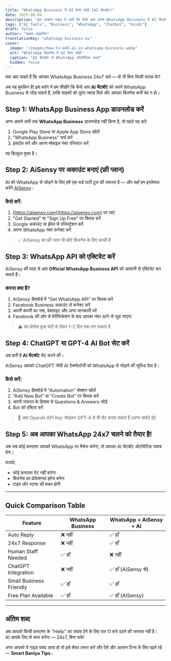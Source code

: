 ```yaml
---
title: "WhatsApp Business में AI कैसे जोड़ें (AI चैटबॉट)"
date: 2025-08-04
description: "इस आसान गाइड में जानें कि कैसे आप अपने WhatsApp Business में AI चैटबॉट जोड़ सकते हैं ताकि ग्राहक 24x7 जवाब पा सकें — बिना किसी कर्मचारी के।"
tags: ["AI Tools", "Business", "WhatsApp", "Chatbot", "Hindi"]
draft: false
author: "शाक्षत वखारिया"
translationKey: "whatsapp-business-ai"
cover:
  image: "/images/how-to-add-ai-in-whatsapp-business.webp"
  alt: "WhatsApp बिज़नेस में AI कैसे जोड़ें"
  caption: "AI चैटबॉट से WhatsApp ऑटोमैटिक बनाएं"
  hidden: false
---
```


क्या आप चाहते हैं कि आपका WhatsApp Business 24x7 चले — वो भी बिना किसी स्टाफ के?

अब यह मुमकिन है! इस ब्लॉग में हम सीखेंगे कि कैसे आप **AI चैटबॉट** को अपने WhatsApp Business से जोड़ सकते हैं, ताकि ग्राहकों को तुरंत जवाब मिले और आपका बिज़नेस कभी बंद न हो।

## Step 1: WhatsApp Business App डाउनलोड करें

अगर आपने अभी तक **WhatsApp Business** डाउनलोड नहीं किया है, तो पहले यह करें:

1. Google Play Store या Apple App Store खोलें
2. "WhatsApp Business" सर्च करें
3. इंस्टॉल करें और अपना मोबाइल नंबर रजिस्टर करें

यह बिल्कुल मुफ्त है।

## Step 2: AiSensy पर अकाउंट बनाएं (फ्री प्लान)

AI को WhatsApp से जोड़ने के लिए हमें एक थर्ड पार्टी टूल की जरूरत है — और यहाँ हम इस्तेमाल करेंगे [AiSensy](https://www.aisensy.com/)।

### कैसे करें:

1. [https://aisensy.com](https://aisensy.com) पर जाएं
2. "Get Started" या "Sign Up Free" पर क्लिक करें
3. Google अकाउंट या ईमेल से रजिस्ट्रेशन करें
4. अपना WhatsApp नंबर कनेक्ट करें

> ✅ AiSensy का फ्री प्लान भी छोटे बिजनेस के लिए काफी है

## Step 3: WhatsApp API को एक्टिवेट करें

AiSensy की मदद से आप **Official WhatsApp Business API** को आसानी से एक्टिवेट कर सकते हैं।

### करना क्या है?

1. AiSensy डैशबोर्ड में "Get WhatsApp API" पर क्लिक करें
2. Facebook Business अकाउंट से कनेक्ट करें
3. अपनी कंपनी का नाम, वेबसाइट और अन्य जानकारी भरें
4. Facebook की ओर से वेरीफिकेशन के बाद आपका नंबर API से जुड़ जाएगा

> ⚠️ यह प्रोसेस कुछ घंटों से लेकर 1–2 दिन तक लग सकता है

## Step 4: ChatGPT या GPT-4 AI Bot सेट करें

अब बारी है **AI चैटबॉट** सेट करने की।

AiSensy आपको ChatGPT जैसी AI टेक्नोलॉजी को WhatsApp से जोड़ने की सुविधा देता है।

### कैसे करें:

1. AiSensy डैशबोर्ड में “Automation” सेक्शन खोलें
2. “Add New Bot” या “Create Bot” पर क्लिक करें
3. अपनी जरूरत के हिसाब से Questions & Answers जोड़ें
4. Bot को एक्टिव करें

> 🎯 आप OpenAI API Key जोड़कर GPT-4 से भी चैट करवा सकते हैं (अगर सपोर्ट हो)

## Step 5: अब आपका WhatsApp 24x7 चलने को तैयार है!

अब जब कोई कस्टमर आपको WhatsApp पर मैसेज करेगा, तो आपका AI चैटबॉट ऑटोमेटिक जवाब देगा।

फायदे:

- कोई कस्टमर वेट नहीं करेगा
- बिज़नेस का प्रोफेशनल इमेज बनेगा
- टाइम और स्टाफ की बचत होगी

---

## Quick Comparison Table

| Feature                         | WhatsApp Business | WhatsApp + AiSensy + AI |
|-------------------------------|-------------------|--------------------------|
| Auto Reply                    | ❌ नहीं            | ✅ हाँ                   |
| 24x7 Response                 | ❌ नहीं            | ✅ हाँ                   |
| Human Staff Needed            | ✅ हाँ             | ❌ नहीं                  |
| ChatGPT Integration           | ❌ नहीं            | ✅ हाँ (AiSensy से)       |
| Small Business Friendly       | ✅ हाँ             | ✅ हाँ                   |
| Free Plan Available           | ✅ हाँ             | ✅ हाँ (AiSensy)          |

---

## अंतिम शब्द

अब आपको किसी कस्टमर के "Hello" का जवाब देने के लिए रात 11 बजे उठने की जरूरत नहीं है।  
AI आपके लिए वो काम करेगा — 24x7, बिना थके!

अगर आपको ये गाइड पसंद आया हो तो इसे शेयर ज़रूर करें और ऐसे और आसान टिप्स के लिए पढ़ते रहें — **Smart Baniya Tips**।

